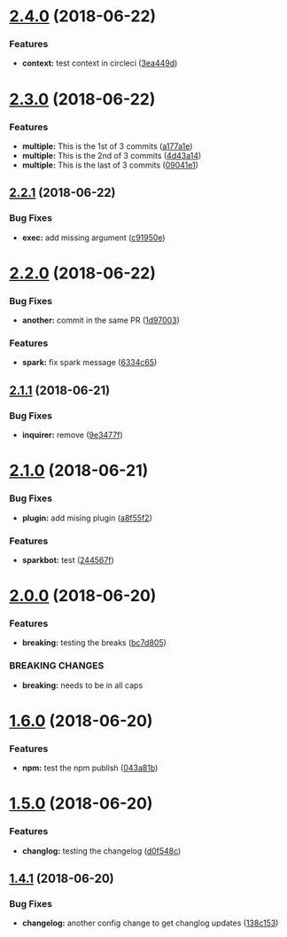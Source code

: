 # [2.4.0](https://github.com/collab-ui/automatetest/compare/v2.3.0...v2.4.0) (2018-06-22)


### Features

* **context:** test context in circleci ([3ea449d](https://github.com/collab-ui/automatetest/commit/3ea449d))

# [2.3.0](https://github.com/collab-ui/automatetest/compare/v2.2.1...v2.3.0) (2018-06-22)


### Features

* **multiple:** This is the 1st of 3 commits ([a177a1e](https://github.com/collab-ui/automatetest/commit/a177a1e))
* **multiple:** This is the 2nd of 3 commits ([4d43a14](https://github.com/collab-ui/automatetest/commit/4d43a14))
* **multiple:** This is the last of 3 commits ([09041e1](https://github.com/collab-ui/automatetest/commit/09041e1))

## [2.2.1](https://github.com/collab-ui/automatetest/compare/v2.2.0...v2.2.1) (2018-06-22)


### Bug Fixes

* **exec:** add missing argument ([c91950e](https://github.com/collab-ui/automatetest/commit/c91950e))

# [2.2.0](https://github.com/collab-ui/automatetest/compare/v2.1.1...v2.2.0) (2018-06-22)


### Bug Fixes

* **another:** commit in the same PR ([1d97003](https://github.com/collab-ui/automatetest/commit/1d97003))


### Features

* **spark:** fix spark message ([6334c65](https://github.com/collab-ui/automatetest/commit/6334c65))

## [2.1.1](https://github.com/collab-ui/automatetest/compare/v2.1.0...v2.1.1) (2018-06-21)


### Bug Fixes

* **inquirer:** remove ([9e3477f](https://github.com/collab-ui/automatetest/commit/9e3477f))

# [2.1.0](https://github.com/collab-ui/automatetest/compare/v2.0.0...v2.1.0) (2018-06-21)


### Bug Fixes

* **plugin:** add mising plugin ([a8f55f2](https://github.com/collab-ui/automatetest/commit/a8f55f2))


### Features

* **sparkbot:** test ([244567f](https://github.com/collab-ui/automatetest/commit/244567f))

# [2.0.0](https://github.com/collab-ui/automatetest/compare/v1.6.0...v2.0.0) (2018-06-20)


### Features

* **breaking:** testing the breaks ([bc7d805](https://github.com/collab-ui/automatetest/commit/bc7d805))


### BREAKING CHANGES

* **breaking:** needs to be in all caps

# [1.6.0](https://github.com/collab-ui/automatetest/compare/v1.5.0...v1.6.0) (2018-06-20)


### Features

* **npm:** test the npm publish ([043a81b](https://github.com/collab-ui/automatetest/commit/043a81b))

# [1.5.0](https://github.com/collab-ui/automatetest/compare/v1.4.1...v1.5.0) (2018-06-20)


### Features

* **changlog:** testing the changelog ([d0f548c](https://github.com/collab-ui/automatetest/commit/d0f548c))

## [1.4.1](https://github.com/collab-ui/automatetest/compare/v1.4.0...v1.4.1) (2018-06-20)


### Bug Fixes

* **changelog:** another config change to get changlog updates ([138c153](https://github.com/collab-ui/automatetest/commit/138c153))
